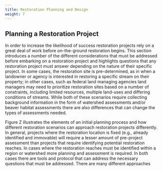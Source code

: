 ```yaml
---
title: Restoration Planning and Design 
weight: 7
---
```


<!-- MAKE SURE TO INDLUDE IMPORTANCE OF A PILOT PROJECT-->

## Planning a Restoration Project ##

In order to increase the likelihood of success restoration projects rely on a great deal of work before on-the-ground restoration begins. This section introduces a number of the different considerations that must be addressed before embarking on a restoration project and highlights questions that any restoration project must answer depending on the nature of their specific project. In some cases, the restoration site is pre-determined, as in when a landowner or agency is interested in restoring a specific stream on their property; in other cases, such as federal land managing agencies land managers may need to prioritize restoration sites based on a number of constraints, including limited resources, multiple land-uses and differing conditions of streams. While both of these scenarios require collecting background information in the form of watershed assessments and/or beaver habitat assessments there are also differences that can change the types of assessments needed.

Figure Z illustrates the elements of an initial planning process and how different restoration scenarios can approach restoration projects differently. In general, projects where the restoration location is fixed (e.g., already identified and immovable) will require a lesser amount of pre-project assessment than projects that require identifying potential restoration reaches. In cases where the restoration reaches must be identified within a region or watershed more planning and assessment is required. In both cases there are tools and protocol that can address the necessary questions that must be addressed. There are many different approaches
